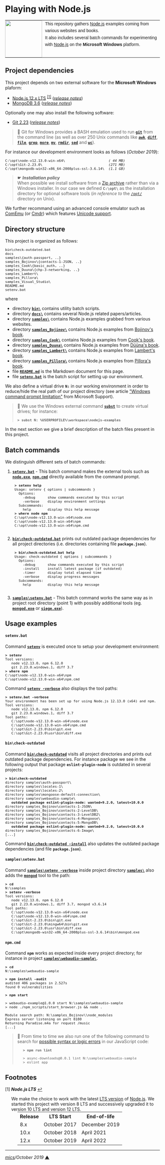 # <span id="top">Playing with Node.js</span>

<table style="font-family:Helvetica,Arial;font-size:14px;line-height:1.6;">
  <tr>
  <td style="border:0;padding:0 10px 0 0;min-width:120px;"><a href="http://nodejs.org/"><img src="https://nodejs.org/static/images/logos/nodejs-new-pantone-black.png" width="120"/></a></td>
  <td style="border:0;padding:0;vertical-align:text-top;">This repository gathers <a href="https://nodejs.org/en/">Node.js</a> examples coming from various websites and books.<br/>
  It also includes several batch commands for experimenting with <a href="https://nodejs.org/en/">Node.js</a> on the <b>Microsoft Windows</b> platform.
  </td>
  </tr>
</table>

## Project dependencies

This project depends on two external software for the **Microsoft Windows** plaform:

- [Node.js 12.x LTS](https://nodejs.org/en/download/) <sup id="anchor_01"><a href="#footnote_01">[1]</a></sup> ([*release notes*](https://github.com/nodejs/node/blob/master/doc/changelogs/CHANGELOG_V12.md#12.13.0))
- [MongoDB 3.6](https://www.mongodb.org/dl/win32/x86_64-2008plus-ssl) ([*release notes*](https://docs.mongodb.com/manual/release-notes/3.6/))

Optionally one may also install the following software:

- [Git 2.23](https://git-scm.com/download/win) ([*release notes*](https://raw.githubusercontent.com/git/git/master/Documentation/RelNotes/2.23.0.txt))

> **:mag_right:** Git for Windows provides a BASH emulation used to run [**`git`**](https://git-scm.com/docs/git) from the command line (as well as over 250 Unix commands like [**`awk`**](https://www.linux.org/docs/man1/awk.html), [**`diff`**](https://www.linux.org/docs/man1/diff.html), [**`file`**](https://www.linux.org/docs/man1/file.html), [**`grep`**](https://www.linux.org/docs/man1/grep.html), [**`more`**](https://www.linux.org/docs/man1/more.html), [**`mv`**](https://www.linux.org/docs/man1/mv.html), [**`rmdir`**](https://www.linux.org/docs/man1/rmdir.html), [**`sed`**](https://www.linux.org/docs/man1/sed.html) and [**`wc`**](https://www.linux.org/docs/man1/wc.html)).

For instance our development environment looks as follows (*October 2019*):

<pre style="font-size:80%;">
C:\opt\node-v12.13.0-win-x64\                     <i>( 44 MB)</i>
C:\opt\Git-2.23.0\                                <i>(271 MB)</i>
C:\opt\mongodb-win32-x86_64-2008plus-ssl-3.6.14\  <i>(1.1 GB)</i>
</pre>

> **&#9755;** ***Installation policy***<br/>
> When possible we install software from a [Zip archive](https://www.howtogeek.com/178146/htg-explains-everything-you-need-to-know-about-zipped-files/) rather than via a Windows installer. In our case we defined **`C:\opt\`** as the installation directory for optional software tools (*in reference to* the [`/opt/`](http://tldp.org/LDP/Linux-Filesystem-Hierarchy/html/opt.html) directory on Unix).

We further recommand using an advanced console emulator such as [ComEmu](https://conemu.github.io/) (or [Cmdr](http://cmder.net/)) which features [Unicode support](https://conemu.github.io/en/UnicodeSupport.html).

## Directory structure

This project is organized as follows:
<pre style="font-size:80%;">
bin\check-outdated.bat
docs
samples\{auth-passport, ..}
samples_Bojinov\{contacts-1-JSON, ..}
samples_Cook\{basic_auth, ..}
samples_Duuna\{chp-3-networking, ..}
samples_Lambert\
samples_Pillora\
samples_Visual_Studio\
README.md
setenv.bat
</pre>

where

- directory [**`bin\`**](bin/) contains utility batch scripts.
- directory [**`docs\`**](docs/) contains several Node.js related papers/articles.
- directory [**`samples\`**](samples/) contains Node.js examples grabbed from various websites.
- directory [**`samples_Bojinov\`**](samples_Bojinov/) contains Node.js examples from [Bojinov's book](https://www.amazon.com/RESTful-Web-API-Design-Node-JS/dp/1786469138).
- directory [**`samples_Cook\`**](samples_Cook/) contains Node.js examples from [Cook's book](https://www.amazon.com/Node-js-Essentials-Fabian-Cook/dp/1785284924).
- directory [**`samples_Duuna\`**](samples_Duuna/) contains Node.js examples from [Düüna's book](https://pragprog.com/book/kdnodesec/secure-your-node-js-web-application).
- directory [**`samples_Lambert\`**](samples_Lambert/) contains Node.js examples from [Lambert's book](https://www.editions-eni.fr/livre/node-js-exploitez-la-puissance-de-javascript-cote-serveur-9782746089785).
- directory [**`samples_Pillora\`**](samples_Pillora/) contains Node.js examples from [Pillora's book](https://www.packtpub.com/web-development/getting-started-grunt-javascript-task-runner).
- file [**`README.md`**](README.md) is the Markdown document for this page.
- file [**`setenv.bat`**](setenv.bat) is the batch script for setting up our environment.

We also define a virtual drive **`N:`** in our working environment in order to reduce/hide the real path of our project directory (see article ["Windows command prompt limitation"](https://support.microsoft.com/en-gb/help/830473/command-prompt-cmd-exe-command-line-string-limitation) from Microsoft Support).

> **:mag_right:** We use the Windows external command [**`subst`**](https://docs.microsoft.com/en-us/windows-server/administration/windows-commands/subst) to create virtual drives; for instance:
>
> <pre style="font-size:80%;">
> <b>&gt; subst N: %USERPROFILE%\workspace\nodejs-examples</b>
> </pre>

In the next section we give a brief description of the batch files present in this project.

## Batch commands

We distinguish different sets of batch commands:

1. [**`setenv.bat`**](setenv.bat) - This batch command makes the external tools such as [**`node.exe`**](https://nodejs.org/api/cli.html#cli_command_line_options), [**`npm.cmd`**](https://docs.npmjs.com/cli/npm) directly available from the command prompt.

    <pre style="font-size:80%;">
    <b>&gt; setenv help</b>
    Usage: setenv { options | subcommands }
      Options:
        -debug      show commands executed by this script
        -verbose    display environment settings
      Subcommands:
        help        display this help message
    <b>&gt; where node npm</b>
    C:\opt\node-v12.13.0-win-x64\node.exe
    C:\opt\node-v12.13.0-win-x64\npm
    C:\opt\node-v12.13.0-win-x64\npm.cmd
    </pre>

2. [**`bin\check-outdated.bat`**](bin/check-outdated.bat) prints out outdated package dependencies for all project directories (i.e. directories containing file **`package.json`**).

    <pre style="font-size:80%;">
    <b>&gt; bin\check-outdated.bat help</b>
    Usage: check-outdated { options | subcommands }
      Options:
        -debug      show commands executed by this script
        -install    install latest package (if outdated)
        -timer      display total elapsed time
        -verbose    display progress messages
      Subcommands:
        help        display this help message
    </pre>

3. [**`samples\setenv.bat`**](samples/setenv.bat) - This batch command works the same way as in project root directory (point 1) with possibly additional tools (eg. [**`mongod.exe`**](https://docs.mongodb.com/manual/reference/program/mongod/) or [**`siege.exe`**](https://www.joedog.org/siege-manual/)).

## Usage examples

#### `setenv.bat`

Command [**`setenv`**](setenv.bat) is executed once to setup your development environment:

<pre style="font-size:80%;">
<b>&gt; setenv</b>
Tool versions:
   node v12.13.0, npm 6.12.0
   git 2.23.0.windows.1, diff 3.7
<b>&gt; where npm</b>
C:\opt\node-v12.13.0-win-x64\npm
C:\opt\node-v12.13.0-win-x64\npm.cmd
</pre>

Command [**`setenv -verbose`**](setenv.bat) also displays the tool paths:

<pre style="font-size:80%;">
<b>&gt; setenv.bat -verbose</b>
Your environment has been set up for using Node.js 12.13.0 (x64) and npm.
Tool versions:
   node v12.13.0, npm 6.12.0
   git 2.23.0.windows.1, diff 3.7
Tool paths:
   C:\opt\node-v12.13.0-win-x64\node.exe
   C:\opt\node-v12.13.0-win-x64\npm.cmd
   C:\opt\Git-2.23.0\bin\git.exe
   C:\opt\Git-2.23.0\usr\bin\diff.exe
</pre>

#### `bin\check-outdated`

Command [**`bin\check-outdated`**](bin/check-outdated.bat) visits all project directories and prints out outdated package dependencies. For instance package we see in the following output that package **`eslint-plugin-node`** is outdated in several projects:

<pre style="font-size:80%;">
<b>&gt; bin\check-outdated</b>
directory samples\auth-passport\
directory samples\locales-1\
directory samples\locales-2\
directory samples\mongoose-default-connection\
directory samples\webaudio-sample\
   <b>outdated package eslint-plugin-node: wanted=9.2.0, latest=10.0.0</b>
directory samples_Bojinov\contacts-1-JSON\
directory samples_Bojinov\contacts-2-LevelDB\
directory samples_Bojinov\contacts-3-LevelDB2\
directory samples_Bojinov\contacts-4-Mongoose\
directory samples_Bojinov\contacts-5-MongoDB\
   <b>outdated package eslint-plugin-node: wanted=9.2.0, latest=10.0.0</b>
directory samples_Bojinov\contacts-6-Image\
[...]
</pre>

Command [**`bin\check-outdated -install`**](bin/check-outdated.bat) also updates the outdated package dependencies (and file **`package.json`**).

#### `samples\setenv.bat`

Command [**`samples\setenv -verbose`**](samples/setenv.bat) inside project directory [**`samples\`**](samples/) also adds the [**`mongod`**](https://docs.mongodb.com/manual/reference/program/mongod/) tool to the path:

<pre style="font-size:80%;">
<b>&gt; cd</b>
N:\samples
<b>&gt; setenv -verbose</b>
Tool versions:
   node v12.13.0, npm 6.12.0
   git 2.23.0.windows.1, diff 3.7, mongod v3.6.14
Tool paths:
   C:\opt\node-v12.13.0-win-x64\node.exe
   C:\opt\node-v12.13.0-win-x64\npm.cmd
   C:\opt\Git-2.23.0\bin\git.exe
   C:\opt\Git-2.23.0\mingw64\bin\git.exe
   C:\opt\Git-2.23.0\usr\bin\diff.exe
   C:\opt\mongodb-win32-x86_64-2008plus-ssl-3.6.14\bin\mongod.exe
</pre>

#### `npm.cmd`

Command **`npm`** works as expected inside every project directory; for instance in project [**`samples\webaudio-sample\`**](samples/webaudio-sample/).

<pre style="font-size:80%;">
<b>&gt; cd</b>
N:\samples\webaudio-sample

<b>&gt; npm install -audit</b>
audited 406 packages in 2.527s
found 0 vulnerabilities

<b>&gt; npm start</b>

> webaudio-example@1.0.0 start N:\samples\webaudio-sample
> node ./npm_scripts/start_browser.js && node .

Module search path: N:\samples_Bojinov\\node_modules
Express server listening on port 8180
Returning Paradise.m4a for request /music
[...]
</pre>

> **:mag_right:** From time to time we also run one of the following command to search for <a href="https://eslint.org/docs/rules/">possible syntax or logic errors</a> in our JavaScript code:
> <pre style="margin-left:18px; font-size:80%;">
> <b>&gt; npm run lint</b>
> &nbsp;
> > async-downloads@0.0.1 lint N:\samples\webaudio-sample
> > eslint app
> </pre></li>

## Footnotes

<a name="footnote_01">[1]</a> ***Node.js LTS*** [↩](#anchor_01)

<p style="margin:0 0 1em 20px;">
We make the choice to work with the latest <a href="https://github.com/nodejs/Release">LTS version</a> of <a href="https://nodejs.org/en/">Node.js</a>. We started this project with version 8 LTS and successively upgraded it to version 10 LTS and version 12 LTS.
<table style="margin:0 0 1em 20px;">
<tr><th>Release</th><th>LTS Start</th><th>End-of-life</th></tr>
<tr><td>8.x</td><td>October 2017</td><td>December 2019</td></tr>
<tr><td>10.x</td><td>October 2018</td><td>April 2021</td></tr>
<tr><td>12.x</td><td>October 2019</td><td>April 2022</td></tr>
</table>
</p>

***

*[mics](http://lampwww.epfl.ch/~michelou/)/October 2019* [**&#9650;**](#top)
<span id="bottom">&nbsp;</span>
